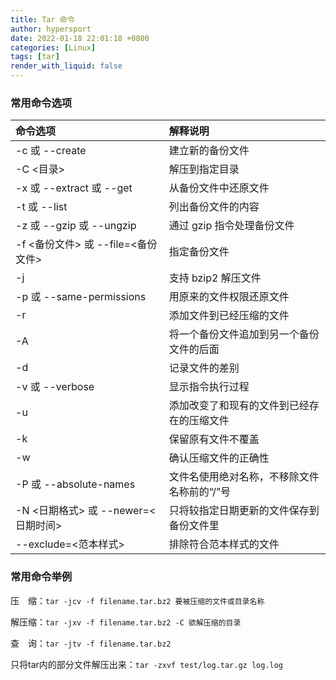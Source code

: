 ```yaml
---
title: Tar 命令
author: hypersport
date: 2022-01-18 22:01:18 +0800
categories: [Linux]
tags: [tar]
render_with_liquid: false
---
```


### 常用命令选项

| 命令选项                            | 解释说明                               |
|:-----------------------------------|:--------------------------------------|
| -c 或 --create                      | 建立新的备份文件                        |
| -C \<目录\>                         | 解压到指定目录                          |
| -x 或 --extract 或 --get            | 从备份文件中还原文件                     |
| -t 或 --list                        | 列出备份文件的内容                      |
| -z 或 --gzip 或 --ungzip            | 通过 gzip 指令处理备份文件               |
| -f \<备份文件\> 或 --file=\<备份文件\> | 指定备份文件                           |
| -j                                  | 支持 bzip2 解压文件                    |
| -p 或 --same-permissions            | 用原来的文件权限还原文件                 |
| -r                                  | 添加文件到已经压缩的文件                 |
| -A                                  | 将一个备份文件追加到另一个备份文件的后面    |
| -d                                  | 记录文件的差别                         |
| -v 或 --verbose                     | 显示指令执行过程                        |
| -u                                  | 添加改变了和现有的文件到已经存在的压缩文件  |
| -k                                  | 保留原有文件不覆盖                      |
| -w                                  | 确认压缩文件的正确性                    |
| -P 或 --absolute-names               | 文件名使用绝对名称，不移除文件名称前的“/”号 |
| -N \<日期格式\> 或 --newer=\<日期时间\> | 只将较指定日期更新的文件保存到备份文件里    |
| --exclude=\<范本样式\>                | 排除符合范本样式的文件                   |

### 常用命令举例

压　缩：`tar -jcv -f filename.tar.bz2 要被压缩的文件或目录名称`

解压缩：`tar -jxv -f filename.tar.bz2 -C 欲解压缩的目录`

查　询：`tar -jtv -f filename.tar.bz2`

只将tar内的部分文件解压出来：`tar -zxvf test/log.tar.gz log.log`
